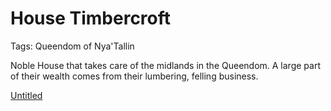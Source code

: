 # House Timbercroft

Tags: Queendom of Nya'Tallin

Noble House that takes care of the midlands in the Queendom. A large part of their wealth comes from their lumbering, felling business.

[Untitled](Untitled%207979f013dafa4f2b8da8f8a73ddb0bf3.csv)